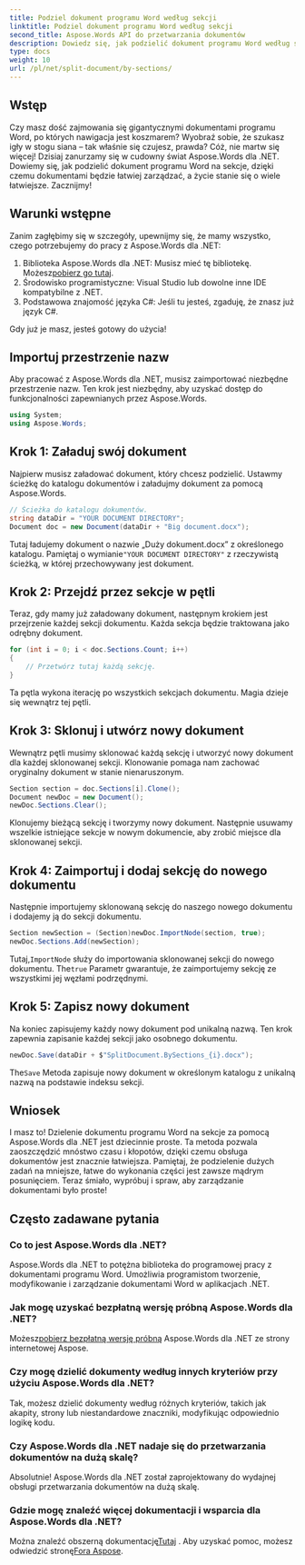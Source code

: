 ```yaml
---
title: Podziel dokument programu Word według sekcji
linktitle: Podziel dokument programu Word według sekcji
second_title: Aspose.Words API do przetwarzania dokumentów
description: Dowiedz się, jak podzielić dokument programu Word według sekcji za pomocą Aspose.Words dla .NET. Postępuj zgodnie z tym szczegółowym przewodnikiem krok po kroku, aby efektywnie zarządzać dokumentami.
type: docs
weight: 10
url: /pl/net/split-document/by-sections/
---
```

## Wstęp

Czy masz dość zajmowania się gigantycznymi dokumentami programu Word, po których nawigacja jest koszmarem? Wyobraź sobie, że szukasz igły w stogu siana – tak właśnie się czujesz, prawda? Cóż, nie martw się więcej! Dzisiaj zanurzamy się w cudowny świat Aspose.Words dla .NET. Dowiemy się, jak podzielić dokument programu Word na sekcje, dzięki czemu dokumentami będzie łatwiej zarządzać, a życie stanie się o wiele łatwiejsze. Zacznijmy!

## Warunki wstępne

Zanim zagłębimy się w szczegóły, upewnijmy się, że mamy wszystko, czego potrzebujemy do pracy z Aspose.Words dla .NET:

1.  Biblioteka Aspose.Words dla .NET: Musisz mieć tę bibliotekę. Możesz[pobierz go tutaj](https://releases.aspose.com/words/net/).
2. Środowisko programistyczne: Visual Studio lub dowolne inne IDE kompatybilne z .NET.
3. Podstawowa znajomość języka C#: Jeśli tu jesteś, zgaduję, że znasz już język C#.

Gdy już je masz, jesteś gotowy do użycia!

## Importuj przestrzenie nazw

Aby pracować z Aspose.Words dla .NET, musisz zaimportować niezbędne przestrzenie nazw. Ten krok jest niezbędny, aby uzyskać dostęp do funkcjonalności zapewnianych przez Aspose.Words.

```csharp
using System;
using Aspose.Words;
```

## Krok 1: Załaduj swój dokument

Najpierw musisz załadować dokument, który chcesz podzielić. Ustawmy ścieżkę do katalogu dokumentów i załadujmy dokument za pomocą Aspose.Words.

```csharp
// Ścieżka do katalogu dokumentów.
string dataDir = "YOUR DOCUMENT DIRECTORY";
Document doc = new Document(dataDir + "Big document.docx");
```

 Tutaj ładujemy dokument o nazwie „Duży dokument.docx” z określonego katalogu. Pamiętaj o wymianie`"YOUR DOCUMENT DIRECTORY"` z rzeczywistą ścieżką, w której przechowywany jest dokument.

## Krok 2: Przejdź przez sekcje w pętli

Teraz, gdy mamy już załadowany dokument, następnym krokiem jest przejrzenie każdej sekcji dokumentu. Każda sekcja będzie traktowana jako odrębny dokument.

```csharp
for (int i = 0; i < doc.Sections.Count; i++)
{
    // Przetwórz tutaj każdą sekcję.
}
```

Ta pętla wykona iterację po wszystkich sekcjach dokumentu. Magia dzieje się wewnątrz tej pętli.

## Krok 3: Sklonuj i utwórz nowy dokument

Wewnątrz pętli musimy sklonować każdą sekcję i utworzyć nowy dokument dla każdej sklonowanej sekcji. Klonowanie pomaga nam zachować oryginalny dokument w stanie nienaruszonym.

```csharp
Section section = doc.Sections[i].Clone();
Document newDoc = new Document();
newDoc.Sections.Clear();
```

Klonujemy bieżącą sekcję i tworzymy nowy dokument. Następnie usuwamy wszelkie istniejące sekcje w nowym dokumencie, aby zrobić miejsce dla sklonowanej sekcji.

## Krok 4: Zaimportuj i dodaj sekcję do nowego dokumentu

Następnie importujemy sklonowaną sekcję do naszego nowego dokumentu i dodajemy ją do sekcji dokumentu.

```csharp
Section newSection = (Section)newDoc.ImportNode(section, true);
newDoc.Sections.Add(newSection);
```

 Tutaj,`ImportNode` służy do importowania sklonowanej sekcji do nowego dokumentu. The`true` Parametr gwarantuje, że zaimportujemy sekcję ze wszystkimi jej węzłami podrzędnymi.

## Krok 5: Zapisz nowy dokument

Na koniec zapisujemy każdy nowy dokument pod unikalną nazwą. Ten krok zapewnia zapisanie każdej sekcji jako osobnego dokumentu.

```csharp
newDoc.Save(dataDir + $"SplitDocument.BySections_{i}.docx");
```

 The`Save` Metoda zapisuje nowy dokument w określonym katalogu z unikalną nazwą na podstawie indeksu sekcji.

## Wniosek

I masz to! Dzielenie dokumentu programu Word na sekcje za pomocą Aspose.Words dla .NET jest dziecinnie proste. Ta metoda pozwala zaoszczędzić mnóstwo czasu i kłopotów, dzięki czemu obsługa dokumentów jest znacznie łatwiejsza. Pamiętaj, że podzielenie dużych zadań na mniejsze, łatwe do wykonania części jest zawsze mądrym posunięciem. Teraz śmiało, wypróbuj i spraw, aby zarządzanie dokumentami było proste!

## Często zadawane pytania

### Co to jest Aspose.Words dla .NET?
Aspose.Words dla .NET to potężna biblioteka do programowej pracy z dokumentami programu Word. Umożliwia programistom tworzenie, modyfikowanie i zarządzanie dokumentami Word w aplikacjach .NET.

### Jak mogę uzyskać bezpłatną wersję próbną Aspose.Words dla .NET?
 Możesz[pobierz bezpłatną wersję próbną](https://releases.aspose.com/) Aspose.Words dla .NET ze strony internetowej Aspose.

### Czy mogę dzielić dokumenty według innych kryteriów przy użyciu Aspose.Words dla .NET?
Tak, możesz dzielić dokumenty według różnych kryteriów, takich jak akapity, strony lub niestandardowe znaczniki, modyfikując odpowiednio logikę kodu.

### Czy Aspose.Words dla .NET nadaje się do przetwarzania dokumentów na dużą skalę?
Absolutnie! Aspose.Words dla .NET został zaprojektowany do wydajnej obsługi przetwarzania dokumentów na dużą skalę.

### Gdzie mogę znaleźć więcej dokumentacji i wsparcia dla Aspose.Words dla .NET?
 Można znaleźć obszerną dokumentację[Tutaj](https://reference.aspose.com/words/net/) . Aby uzyskać pomoc, możesz odwiedzić stronę[Fora Aspose](https://forum.aspose.com/c/words/8).